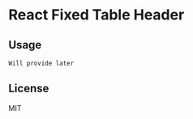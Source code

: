 React Fixed Table Header
=========================

## Usage
```javascript
Will provide later
```

## License

MIT